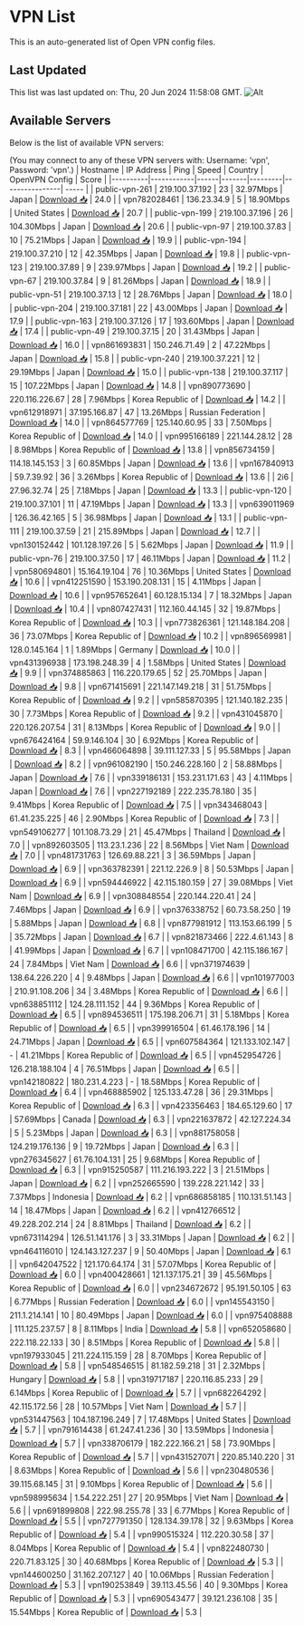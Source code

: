 # VPN List

This is an auto-generated list of Open VPN config files.

## Last Updated

This list was last updated on: Thu, 20 Jun 2024 11:58:08 GMT.
![Alt](https://repobeats.axiom.co/api/embed/186b98318ef1479477931607c1ad7d823f12451f.svg "Repobeats analytics image")

## Available Servers

Below is the list of available VPN servers:

(You may connect to any of these VPN servers with: Username: 'vpn', Password: 'vpn'.)
| Hostname | IP Address | Ping | Speed | Country | OpenVPN Config | Score |
|----------|------------|------|-------|---------|----------------| ----- |
| public-vpn-261 | 219.100.37.192 | 23 | 32.97Mbps | Japan | [Download 📥](./configs/server_0_JP.ovpn) | 24.0 |
| vpn782028461 | 136.23.34.9 | 5 | 18.90Mbps | United States | [Download 📥](./configs/server_1_US.ovpn) | 20.7 |
| public-vpn-199 | 219.100.37.196 | 26 | 104.30Mbps | Japan | [Download 📥](./configs/server_2_JP.ovpn) | 20.6 |
| public-vpn-97 | 219.100.37.83 | 10 | 75.21Mbps | Japan | [Download 📥](./configs/server_3_JP.ovpn) | 19.9 |
| public-vpn-194 | 219.100.37.210 | 12 | 42.35Mbps | Japan | [Download 📥](./configs/server_4_JP.ovpn) | 19.8 |
| public-vpn-123 | 219.100.37.89 | 9 | 239.97Mbps | Japan | [Download 📥](./configs/server_5_JP.ovpn) | 19.2 |
| public-vpn-67 | 219.100.37.84 | 9 | 81.26Mbps | Japan | [Download 📥](./configs/server_6_JP.ovpn) | 18.9 |
| public-vpn-51 | 219.100.37.13 | 12 | 28.76Mbps | Japan | [Download 📥](./configs/server_7_JP.ovpn) | 18.0 |
| public-vpn-204 | 219.100.37.181 | 22 | 43.00Mbps | Japan | [Download 📥](./configs/server_8_JP.ovpn) | 17.9 |
| public-vpn-163 | 219.100.37.126 | 17 | 193.60Mbps | Japan | [Download 📥](./configs/server_9_JP.ovpn) | 17.4 |
| public-vpn-49 | 219.100.37.15 | 20 | 31.43Mbps | Japan | [Download 📥](./configs/server_10_JP.ovpn) | 16.0 |
| vpn861693831 | 150.246.71.49 | 2 | 47.22Mbps | Japan | [Download 📥](./configs/server_11_JP.ovpn) | 15.8 |
| public-vpn-240 | 219.100.37.221 | 12 | 29.19Mbps | Japan | [Download 📥](./configs/server_12_JP.ovpn) | 15.0 |
| public-vpn-138 | 219.100.37.117 | 15 | 107.22Mbps | Japan | [Download 📥](./configs/server_13_JP.ovpn) | 14.8 |
| vpn890773690 | 220.116.226.67 | 28 | 7.96Mbps | Korea Republic of | [Download 📥](./configs/server_14_KR.ovpn) | 14.2 |
| vpn612918971 | 37.195.166.87 | 47 | 13.26Mbps | Russian Federation | [Download 📥](./configs/server_15_RU.ovpn) | 14.0 |
| vpn864577769 | 125.140.60.95 | 33 | 7.50Mbps | Korea Republic of | [Download 📥](./configs/server_16_KR.ovpn) | 14.0 |
| vpn995166189 | 221.144.28.12 | 28 | 8.98Mbps | Korea Republic of | [Download 📥](./configs/server_17_KR.ovpn) | 13.8 |
| vpn856734159 | 114.18.145.153 | 3 | 60.85Mbps | Japan | [Download 📥](./configs/server_18_JP.ovpn) | 13.6 |
| vpn167840913 | 59.7.39.92 | 36 | 3.26Mbps | Korea Republic of | [Download 📥](./configs/server_19_KR.ovpn) | 13.6 |
| 2i6 | 27.96.32.74 | 25 | 7.18Mbps | Japan | [Download 📥](./configs/server_20_JP.ovpn) | 13.3 |
| public-vpn-120 | 219.100.37.101 | 11 | 47.19Mbps | Japan | [Download 📥](./configs/server_21_JP.ovpn) | 13.3 |
| vpn639011969 | 126.36.42.165 | 5 | 36.98Mbps | Japan | [Download 📥](./configs/server_22_JP.ovpn) | 13.1 |
| public-vpn-111 | 219.100.37.59 | 21 | 215.89Mbps | Japan | [Download 📥](./configs/server_23_JP.ovpn) | 12.7 |
| vpn130152442 | 101.128.197.26 | 5 | 5.62Mbps | Japan | [Download 📥](./configs/server_24_JP.ovpn) | 11.9 |
| public-vpn-76 | 219.100.37.50 | 17 | 46.11Mbps | Japan | [Download 📥](./configs/server_25_JP.ovpn) | 11.2 |
| vpn580694801 | 15.164.19.104 | 76 | 10.36Mbps | United States | [Download 📥](./configs/server_26_US.ovpn) | 10.6 |
| vpn412251590 | 153.190.208.131 | 15 | 4.11Mbps | Japan | [Download 📥](./configs/server_27_JP.ovpn) | 10.6 |
| vpn957652641 | 60.128.15.134 | 7 | 18.32Mbps | Japan | [Download 📥](./configs/server_28_JP.ovpn) | 10.4 |
| vpn807427431 | 112.160.44.145 | 32 | 19.87Mbps | Korea Republic of | [Download 📥](./configs/server_29_KR.ovpn) | 10.3 |
| vpn773826361 | 121.148.184.208 | 36 | 73.07Mbps | Korea Republic of | [Download 📥](./configs/server_30_KR.ovpn) | 10.2 |
| vpn896569981 | 128.0.145.164 | 1 | 1.89Mbps | Germany | [Download 📥](./configs/server_31_DE.ovpn) | 10.0 |
| vpn431396938 | 173.198.248.39 | 4 | 1.58Mbps | United States | [Download 📥](./configs/server_32_US.ovpn) | 9.9 |
| vpn374885863 | 116.220.179.65 | 52 | 25.70Mbps | Japan | [Download 📥](./configs/server_33_JP.ovpn) | 9.8 |
| vpn671415691 | 221.147.149.218 | 31 | 51.75Mbps | Korea Republic of | [Download 📥](./configs/server_34_KR.ovpn) | 9.2 |
| vpn585870395 | 121.140.182.235 | 30 | 7.73Mbps | Korea Republic of | [Download 📥](./configs/server_35_KR.ovpn) | 9.2 |
| vpn431045870 | 220.126.207.54 | 31 | 8.13Mbps | Korea Republic of | [Download 📥](./configs/server_36_KR.ovpn) | 9.0 |
| vpn676424164 | 59.9.146.104 | 30 | 6.92Mbps | Korea Republic of | [Download 📥](./configs/server_37_KR.ovpn) | 8.3 |
| vpn466064898 | 39.111.127.33 | 5 | 95.58Mbps | Japan | [Download 📥](./configs/server_38_JP.ovpn) | 8.2 |
| vpn961082190 | 150.246.228.160 | 2 | 58.88Mbps | Japan | [Download 📥](./configs/server_39_JP.ovpn) | 7.6 |
| vpn339186131 | 153.231.171.63 | 43 | 4.11Mbps | Japan | [Download 📥](./configs/server_40_JP.ovpn) | 7.6 |
| vpn227192189 | 222.235.78.180 | 35 | 9.41Mbps | Korea Republic of | [Download 📥](./configs/server_41_KR.ovpn) | 7.5 |
| vpn343468043 | 61.41.235.225 | 46 | 2.90Mbps | Korea Republic of | [Download 📥](./configs/server_42_KR.ovpn) | 7.3 |
| vpn549106277 | 101.108.73.29 | 21 | 45.47Mbps | Thailand | [Download 📥](./configs/server_43_TH.ovpn) | 7.0 |
| vpn892603505 | 113.23.1.236 | 22 | 8.56Mbps | Viet Nam | [Download 📥](./configs/server_44_VN.ovpn) | 7.0 |
| vpn481731763 | 126.69.88.221 | 3 | 36.59Mbps | Japan | [Download 📥](./configs/server_45_JP.ovpn) | 6.9 |
| vpn363782391 | 221.12.226.9 | 8 | 50.53Mbps | Japan | [Download 📥](./configs/server_46_JP.ovpn) | 6.9 |
| vpn594446922 | 42.115.180.159 | 27 | 39.08Mbps | Viet Nam | [Download 📥](./configs/server_47_VN.ovpn) | 6.9 |
| vpn308848554 | 220.144.220.41 | 24 | 7.46Mbps | Japan | [Download 📥](./configs/server_48_JP.ovpn) | 6.9 |
| vpn376338752 | 60.73.58.250 | 19 | 5.88Mbps | Japan | [Download 📥](./configs/server_49_JP.ovpn) | 6.8 |
| vpn877981912 | 113.153.66.199 | 5 | 35.72Mbps | Japan | [Download 📥](./configs/server_50_JP.ovpn) | 6.7 |
| vpn821873466 | 222.4.61.143 | 8 | 41.99Mbps | Japan | [Download 📥](./configs/server_51_JP.ovpn) | 6.7 |
| vpn108471700 | 42.115.186.167 | 24 | 7.84Mbps | Viet Nam | [Download 📥](./configs/server_52_VN.ovpn) | 6.6 |
| vpn371974639 | 138.64.226.220 | 4 | 9.48Mbps | Japan | [Download 📥](./configs/server_53_JP.ovpn) | 6.6 |
| vpn101977003 | 210.91.108.206 | 34 | 3.48Mbps | Korea Republic of | [Download 📥](./configs/server_54_KR.ovpn) | 6.6 |
| vpn638851112 | 124.28.111.152 | 44 | 9.36Mbps | Korea Republic of | [Download 📥](./configs/server_55_KR.ovpn) | 6.5 |
| vpn894536511 | 175.198.206.71 | 31 | 5.18Mbps | Korea Republic of | [Download 📥](./configs/server_56_KR.ovpn) | 6.5 |
| vpn399916504 | 61.46.178.196 | 14 | 24.71Mbps | Japan | [Download 📥](./configs/server_57_JP.ovpn) | 6.5 |
| vpn607584364 | 121.133.102.147 | - | 41.21Mbps | Korea Republic of | [Download 📥](./configs/server_58_KR.ovpn) | 6.5 |
| vpn452954726 | 126.218.188.104 | 4 | 76.51Mbps | Japan | [Download 📥](./configs/server_59_JP.ovpn) | 6.5 |
| vpn142180822 | 180.231.4.223 | - | 18.58Mbps | Korea Republic of | [Download 📥](./configs/server_60_KR.ovpn) | 6.4 |
| vpn468885902 | 125.133.47.28 | 36 | 29.31Mbps | Korea Republic of | [Download 📥](./configs/server_61_KR.ovpn) | 6.3 |
| vpn423356463 | 184.65.129.60 | 17 | 57.69Mbps | Canada | [Download 📥](./configs/server_62_CA.ovpn) | 6.3 |
| vpn221637872 | 42.127.224.34 | 5 | 5.23Mbps | Japan | [Download 📥](./configs/server_63_JP.ovpn) | 6.3 |
| vpn881758058 | 124.219.176.136 | 9 | 19.72Mbps | Japan | [Download 📥](./configs/server_64_JP.ovpn) | 6.3 |
| vpn276345627 | 61.76.104.131 | 25 | 9.68Mbps | Korea Republic of | [Download 📥](./configs/server_65_KR.ovpn) | 6.3 |
| vpn915250587 | 111.216.193.222 | 3 | 21.51Mbps | Japan | [Download 📥](./configs/server_66_JP.ovpn) | 6.2 |
| vpn252665590 | 139.228.221.142 | 33 | 7.37Mbps | Indonesia | [Download 📥](./configs/server_67_ID.ovpn) | 6.2 |
| vpn686858185 | 110.131.51.143 | 14 | 18.47Mbps | Japan | [Download 📥](./configs/server_68_JP.ovpn) | 6.2 |
| vpn412766512 | 49.228.202.214 | 24 | 8.81Mbps | Thailand | [Download 📥](./configs/server_69_TH.ovpn) | 6.2 |
| vpn673114294 | 126.51.141.176 | 3 | 33.31Mbps | Japan | [Download 📥](./configs/server_70_JP.ovpn) | 6.2 |
| vpn464116010 | 124.143.127.237 | 9 | 50.40Mbps | Japan | [Download 📥](./configs/server_71_JP.ovpn) | 6.1 |
| vpn642047522 | 121.170.64.174 | 31 | 57.07Mbps | Korea Republic of | [Download 📥](./configs/server_72_KR.ovpn) | 6.0 |
| vpn400428661 | 121.137.175.21 | 39 | 45.56Mbps | Korea Republic of | [Download 📥](./configs/server_73_KR.ovpn) | 6.0 |
| vpn234672672 | 95.191.50.105 | 63 | 6.77Mbps | Russian Federation | [Download 📥](./configs/server_74_RU.ovpn) | 6.0 |
| vpn145543150 | 211.1.214.141 | 10 | 80.49Mbps | Japan | [Download 📥](./configs/server_75_JP.ovpn) | 6.0 |
| vpn975408888 | 111.125.237.57 | 8 | 8.11Mbps | India | [Download 📥](./configs/server_76_IN.ovpn) | 5.8 |
| vpn652058680 | 222.118.22.133 | 30 | 8.51Mbps | Korea Republic of | [Download 📥](./configs/server_77_KR.ovpn) | 5.8 |
| vpn197933045 | 211.224.115.159 | 28 | 8.70Mbps | Korea Republic of | [Download 📥](./configs/server_78_KR.ovpn) | 5.8 |
| vpn548546515 | 81.182.59.218 | 31 | 2.32Mbps | Hungary | [Download 📥](./configs/server_79_HU.ovpn) | 5.8 |
| vpn319717187 | 220.116.85.233 | 29 | 6.14Mbps | Korea Republic of | [Download 📥](./configs/server_80_KR.ovpn) | 5.7 |
| vpn682264292 | 42.115.172.56 | 28 | 10.57Mbps | Viet Nam | [Download 📥](./configs/server_81_VN.ovpn) | 5.7 |
| vpn531447563 | 104.187.196.249 | 7 | 17.48Mbps | United States | [Download 📥](./configs/server_82_US.ovpn) | 5.7 |
| vpn791614438 | 61.247.41.236 | 30 | 13.59Mbps | Indonesia | [Download 📥](./configs/server_83_ID.ovpn) | 5.7 |
| vpn338706179 | 182.222.166.21 | 58 | 73.90Mbps | Korea Republic of | [Download 📥](./configs/server_84_KR.ovpn) | 5.7 |
| vpn431527071 | 220.85.140.220 | 31 | 8.63Mbps | Korea Republic of | [Download 📥](./configs/server_85_KR.ovpn) | 5.6 |
| vpn230480536 | 39.115.68.145 | 31 | 9.10Mbps | Korea Republic of | [Download 📥](./configs/server_86_KR.ovpn) | 5.6 |
| vpn598995634 | 1.54.222.251 | 27 | 20.95Mbps | Viet Nam | [Download 📥](./configs/server_87_VN.ovpn) | 5.6 |
| vpn691899808 | 222.98.255.78 | 33 | 6.77Mbps | Korea Republic of | [Download 📥](./configs/server_88_KR.ovpn) | 5.5 |
| vpn727791350 | 128.134.39.178 | 32 | 9.63Mbps | Korea Republic of | [Download 📥](./configs/server_89_KR.ovpn) | 5.4 |
| vpn990515324 | 112.220.30.58 | 37 | 8.04Mbps | Korea Republic of | [Download 📥](./configs/server_90_KR.ovpn) | 5.4 |
| vpn822480730 | 220.71.83.125 | 30 | 40.68Mbps | Korea Republic of | [Download 📥](./configs/server_91_KR.ovpn) | 5.3 |
| vpn144600250 | 31.162.207.127 | 40 | 10.06Mbps | Russian Federation | [Download 📥](./configs/server_92_RU.ovpn) | 5.3 |
| vpn190253849 | 39.113.45.56 | 40 | 9.30Mbps | Korea Republic of | [Download 📥](./configs/server_93_KR.ovpn) | 5.3 |
| vpn690543477 | 39.121.236.108 | 35 | 15.54Mbps | Korea Republic of | [Download 📥](./configs/server_94_KR.ovpn) | 5.3 |
